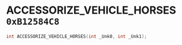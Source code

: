 # ACCESSORIZE_VEHICLE_HORSES `0xB12584C8`

```cpp
int ACCESSORIZE_VEHICLE_HORSES(int _Unk0, int _Unk1);
```